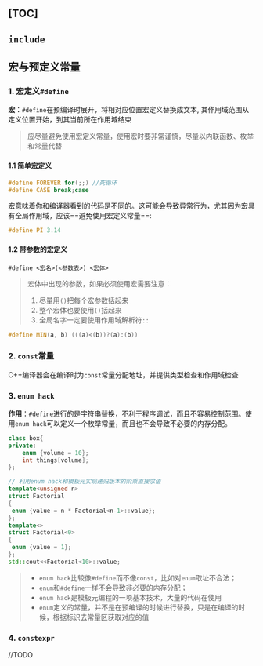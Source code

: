 [TOC]
---

## `include`


## 宏与预定义常量
### 1. 宏定义`#define`
**宏**：`#define`在预编译时展开，将相对应位置宏定义替换成文本, 其作用域范围从定义位置开始，到其当前所在作用域结束
> 应尽量避免使用宏定义常量，使用宏时要非常谨慎，尽量以内联函数、枚举和常量代替
#### 1.1 简单宏定义
```cpp
#define FOREVER for(;;) //死循环
#define CASE break;case 
```
宏意味着你和编译器看到的代码是不同的。这可能会导致异常行为，尤其因为宏具有全局作用域，应该==避免使用宏定义常量==:

```cpp
#define PI 3.14
```	
#### 1.2 带参数的宏定义
`#define <宏名>(<参数表>) <宏体>`
> 宏体中出现的参数，如果必须使用宏需要注意：
> 1. 尽量用`()`把每个宏参数括起来
> 2. 整个宏体也要使用`()`括起来
> 3. 全局名字一定要使用作用域解析符`::`

```cpp
#define MIN(a, b) (((a)<(b))?(a):(b))
```	

### 2. `const`常量
C++编译器会在编译时为`const`常量分配地址，并提供类型检查和作用域检查

### 3. `enum hack`
**作用**：`#define`进行的是字符串替换，不利于程序调试，而且不容易控制范围。使用`enum hack`可以定义一个枚举常量，而且也不会导致不必要的内存分配。

```cpp
class box{
private:
    enum {volume = 10};
    int things[volume];
};
```

```cpp
// 利用enum hack和模板元实现递归版本的阶乘直接求值
template<unsigned n>
struct Factorial
{
 enum {value = n * Factorial<n-1>::value};
};
template<>
struct Factorial<0>
{
 enum {value = 1};
};
std::cout<<Factorial<10>::value;
```

> - `enum hack`比较像`#define`而不像`const`，比如对`enum`取址不合法；
> - `enum`和`#define`一样不会导致非必要的内存分配；
> - `enum hack`是模板元编程的一项基本技术，大量的代码在使用
> - `enum`定义的常量，并不是在预编译的时候进行替换，只是在编译的时候，根据标识去常量区获取对应的值

### 4. `constexpr`
//TODO

